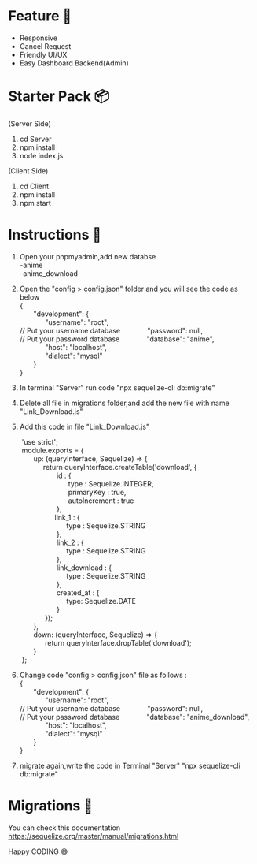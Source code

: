 # Feature :eyes:
<ul>
	<li>Responsive</li>
	<li>Cancel Request</li>
	<li>Friendly UI/UX</li>
	<li>Easy Dashboard Backend(Admin)</li>
</ul>

# Starter Pack :package:

(Server Side)
  1. cd Server
  2. npm install
  3. node index.js
  
 (Client Side)
  1. cd Client
  2. npm install
  3. npm start
  
# Instructions :notebook:
  1. Open your phpmyadmin,add new databse <br/> -anime <br/> -anime_download
	  
  2. Open the "config > config.json" folder and you will see the code as below <br/>
    { <br/>
    &nbsp;&nbsp;&nbsp;&nbsp;&nbsp;&nbsp; "development": { <br/>
    &nbsp;&nbsp;&nbsp;&nbsp;&nbsp;&nbsp;&nbsp;&nbsp;&nbsp;&nbsp;&nbsp;&nbsp; "username": "root", <br/> // Put your username database
    &nbsp;&nbsp;&nbsp;&nbsp;&nbsp;&nbsp;&nbsp;&nbsp;&nbsp;&nbsp;&nbsp;&nbsp; "password": null, <br/> // Put your password database
    &nbsp;&nbsp;&nbsp;&nbsp;&nbsp;&nbsp;&nbsp;&nbsp;&nbsp;&nbsp;&nbsp;&nbsp; "database": "anime", <br/>
    &nbsp;&nbsp;&nbsp;&nbsp;&nbsp;&nbsp;&nbsp;&nbsp;&nbsp;&nbsp;&nbsp;&nbsp; "host": "localhost", <br/>
    &nbsp;&nbsp;&nbsp;&nbsp;&nbsp;&nbsp;&nbsp;&nbsp;&nbsp;&nbsp;&nbsp;&nbsp; "dialect": "mysql" <br/>
    &nbsp;&nbsp;&nbsp;&nbsp;&nbsp;&nbsp; } <br/>
    }
  3. In terminal "Server" run code "npx sequelize-cli db:migrate"
  
  4. Delete all file in migrations folder,and add the new file with name "Link_Download.js"
  	  
  5. Add this code in file "Link_Download.js" <br/>
  
&nbsp;&nbsp;&nbsp;&nbsp;&nbsp;&nbsp; 'use strict';<br/>
&nbsp;&nbsp;&nbsp;&nbsp;&nbsp;&nbsp; module.exports = { <br/>
&nbsp;&nbsp;&nbsp;&nbsp;&nbsp;&nbsp;&nbsp;&nbsp;&nbsp;&nbsp;&nbsp;&nbsp; up: (queryInterface, Sequelize) => { <br/>
&nbsp;&nbsp;&nbsp;&nbsp;&nbsp;&nbsp;&nbsp;&nbsp;&nbsp;&nbsp;&nbsp;&nbsp;&nbsp;&nbsp;&nbsp;&nbsp;&nbsp;&nbsp;return queryInterface.createTable('download', { <br/>
&nbsp;&nbsp;&nbsp;&nbsp;&nbsp;&nbsp;&nbsp;&nbsp;&nbsp;&nbsp;&nbsp;&nbsp;&nbsp;&nbsp;&nbsp;&nbsp;&nbsp;&nbsp;&nbsp;&nbsp;&nbsp;&nbsp;&nbsp;&nbsp;  id : { <br/>
&nbsp;&nbsp;&nbsp;&nbsp;&nbsp;&nbsp;&nbsp;&nbsp;&nbsp;&nbsp;&nbsp;&nbsp;&nbsp;&nbsp;&nbsp;&nbsp;&nbsp;&nbsp;&nbsp;&nbsp;&nbsp;&nbsp;&nbsp;&nbsp;&nbsp;&nbsp;&nbsp;&nbsp;&nbsp;&nbsp; type : Sequelize.INTEGER,<br/>
&nbsp;&nbsp;&nbsp;&nbsp;&nbsp;&nbsp;&nbsp;&nbsp;&nbsp;&nbsp;&nbsp;&nbsp;&nbsp;&nbsp;&nbsp;&nbsp;&nbsp;&nbsp;&nbsp;&nbsp;&nbsp;&nbsp;&nbsp;&nbsp;&nbsp;&nbsp;&nbsp;&nbsp;&nbsp;&nbsp; primaryKey : true,<br/>
&nbsp;&nbsp;&nbsp;&nbsp;&nbsp;&nbsp;&nbsp;&nbsp;&nbsp;&nbsp;&nbsp;&nbsp;&nbsp;&nbsp;&nbsp;&nbsp;&nbsp;&nbsp;&nbsp;&nbsp;&nbsp;&nbsp;&nbsp;&nbsp;&nbsp;&nbsp;&nbsp;&nbsp;&nbsp;&nbsp; autoIncrement : true<br/>
&nbsp;&nbsp;&nbsp;&nbsp;&nbsp;&nbsp;&nbsp;&nbsp;&nbsp;&nbsp;&nbsp;&nbsp;&nbsp;&nbsp;&nbsp;&nbsp;&nbsp;&nbsp;&nbsp;&nbsp;&nbsp;&nbsp;&nbsp;&nbsp; },<br/>
&nbsp;&nbsp;&nbsp;&nbsp;&nbsp;&nbsp;&nbsp;&nbsp;&nbsp;&nbsp;&nbsp;&nbsp;&nbsp;&nbsp;&nbsp;&nbsp;&nbsp;&nbsp;&nbsp;&nbsp;&nbsp;&nbsp;&nbsp; link_1 : {<br/>
&nbsp;&nbsp;&nbsp;&nbsp;&nbsp;&nbsp;&nbsp;&nbsp;&nbsp;&nbsp;&nbsp;&nbsp;&nbsp;&nbsp;&nbsp;&nbsp;&nbsp;&nbsp;&nbsp;&nbsp;&nbsp;&nbsp;&nbsp;&nbsp;&nbsp;&nbsp;&nbsp;&nbsp;&nbsp;&nbsp;type : Sequelize.STRING <br/>
&nbsp;&nbsp;&nbsp;&nbsp;&nbsp;&nbsp;&nbsp;&nbsp;&nbsp;&nbsp;&nbsp;&nbsp;&nbsp;&nbsp;&nbsp;&nbsp;&nbsp;&nbsp;&nbsp;&nbsp;&nbsp;&nbsp;&nbsp;&nbsp; }, <br/>
&nbsp;&nbsp;&nbsp;&nbsp;&nbsp;&nbsp;&nbsp;&nbsp;&nbsp;&nbsp;&nbsp;&nbsp;&nbsp;&nbsp;&nbsp;&nbsp;&nbsp;&nbsp;&nbsp;&nbsp;&nbsp;&nbsp;&nbsp;&nbsp; link_2 : { <br/>
&nbsp;&nbsp;&nbsp;&nbsp;&nbsp;&nbsp;&nbsp;&nbsp;&nbsp;&nbsp;&nbsp;&nbsp;&nbsp;&nbsp;&nbsp;&nbsp;&nbsp;&nbsp;&nbsp;&nbsp;&nbsp;&nbsp;&nbsp;&nbsp;&nbsp;&nbsp;&nbsp;&nbsp;&nbsp;&nbsp;type : Sequelize.STRING <br/>
&nbsp;&nbsp;&nbsp;&nbsp;&nbsp;&nbsp;&nbsp;&nbsp;&nbsp;&nbsp;&nbsp;&nbsp;&nbsp;&nbsp;&nbsp;&nbsp;&nbsp;&nbsp;&nbsp;&nbsp;&nbsp;&nbsp;&nbsp;&nbsp; },<br/>
&nbsp;&nbsp;&nbsp;&nbsp;&nbsp;&nbsp;&nbsp;&nbsp;&nbsp;&nbsp;&nbsp;&nbsp;&nbsp;&nbsp;&nbsp;&nbsp;&nbsp;&nbsp;&nbsp;&nbsp;&nbsp;&nbsp;&nbsp;&nbsp; link_download : { <br/>
&nbsp;&nbsp;&nbsp;&nbsp;&nbsp;&nbsp;&nbsp;&nbsp;&nbsp;&nbsp;&nbsp;&nbsp;&nbsp;&nbsp;&nbsp;&nbsp;&nbsp;&nbsp;&nbsp;&nbsp;&nbsp;&nbsp;&nbsp;&nbsp;&nbsp;&nbsp;&nbsp;&nbsp;&nbsp;&nbsp;type : Sequelize.STRING <br/>
&nbsp;&nbsp;&nbsp;&nbsp;&nbsp;&nbsp;&nbsp;&nbsp;&nbsp;&nbsp;&nbsp;&nbsp;&nbsp;&nbsp;&nbsp;&nbsp;&nbsp;&nbsp;&nbsp;&nbsp;&nbsp;&nbsp;&nbsp;&nbsp; },<br/>
&nbsp;&nbsp;&nbsp;&nbsp;&nbsp;&nbsp;&nbsp;&nbsp;&nbsp;&nbsp;&nbsp;&nbsp;&nbsp;&nbsp;&nbsp;&nbsp;&nbsp;&nbsp;&nbsp;&nbsp;&nbsp;&nbsp;&nbsp;&nbsp; created_at : { <br/>
&nbsp;&nbsp;&nbsp;&nbsp;&nbsp;&nbsp;&nbsp;&nbsp;&nbsp;&nbsp;&nbsp;&nbsp;&nbsp;&nbsp;&nbsp;&nbsp;&nbsp;&nbsp;&nbsp;&nbsp;&nbsp;&nbsp;&nbsp;&nbsp;&nbsp;&nbsp;&nbsp;&nbsp;&nbsp;&nbsp;type: Sequelize.DATE <br/>
&nbsp;&nbsp;&nbsp;&nbsp;&nbsp;&nbsp;&nbsp;&nbsp;&nbsp;&nbsp;&nbsp;&nbsp;&nbsp;&nbsp;&nbsp;&nbsp;&nbsp;&nbsp;&nbsp;&nbsp;&nbsp;&nbsp;&nbsp;&nbsp; }<br/>
&nbsp;&nbsp;&nbsp;&nbsp;&nbsp;&nbsp;&nbsp;&nbsp;&nbsp;&nbsp;&nbsp;&nbsp;&nbsp;&nbsp;&nbsp;&nbsp;&nbsp;&nbsp; });<br/>
&nbsp;&nbsp;&nbsp;&nbsp;&nbsp;&nbsp;&nbsp;&nbsp;&nbsp;&nbsp;&nbsp;&nbsp; },<br/>
&nbsp;&nbsp;&nbsp;&nbsp;&nbsp;&nbsp;&nbsp;&nbsp;&nbsp;&nbsp;&nbsp;&nbsp; down: (queryInterface, Sequelize) => { <br/>
&nbsp;&nbsp;&nbsp;&nbsp;&nbsp;&nbsp;&nbsp;&nbsp;&nbsp;&nbsp;&nbsp;&nbsp;&nbsp;&nbsp;&nbsp;&nbsp;&nbsp;&nbsp; return queryInterface.dropTable('download'); <br/>
&nbsp;&nbsp;&nbsp;&nbsp;&nbsp;&nbsp;&nbsp;&nbsp;&nbsp;&nbsp;&nbsp;&nbsp; }<br/>
&nbsp;&nbsp;&nbsp;&nbsp;&nbsp;&nbsp; };
    
  6. Change code "config > config.json" file as follows : <br/>
    { <br/>
      &nbsp;&nbsp;&nbsp;&nbsp;&nbsp;&nbsp; "development": { <br/>
      &nbsp;&nbsp;&nbsp;&nbsp;&nbsp;&nbsp;&nbsp;&nbsp;&nbsp;&nbsp;&nbsp;&nbsp; "username": "root", <br/> // Put your username database
      &nbsp;&nbsp;&nbsp;&nbsp;&nbsp;&nbsp;&nbsp;&nbsp;&nbsp;&nbsp;&nbsp;&nbsp; "password": null, <br/> // Put your password database
      &nbsp;&nbsp;&nbsp;&nbsp;&nbsp;&nbsp;&nbsp;&nbsp;&nbsp;&nbsp;&nbsp;&nbsp; "database": "anime_download", <br/>
      &nbsp;&nbsp;&nbsp;&nbsp;&nbsp;&nbsp;&nbsp;&nbsp;&nbsp;&nbsp;&nbsp;&nbsp; "host": "localhost", <br/>
      &nbsp;&nbsp;&nbsp;&nbsp;&nbsp;&nbsp;&nbsp;&nbsp;&nbsp;&nbsp;&nbsp;&nbsp; "dialect": "mysql" <br/>
      &nbsp;&nbsp;&nbsp;&nbsp;&nbsp;&nbsp; } <br/>
    }

  8. migrate again,write the code in Terminal "Server" "npx sequelize-cli db:migrate"

  
# Migrations :book:
You can check this documentation
https://sequelize.org/master/manual/migrations.html

 Happy CODING :smile:

